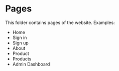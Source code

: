 # Pages
This folder contains pages of the website.
Examples:
- Home
- Sign in
- Sign up
- About
- Product
- Products
- Admin Dashboard
